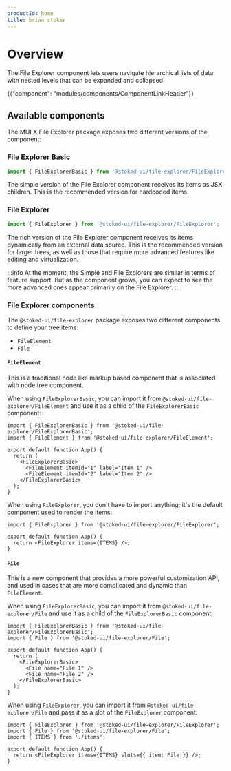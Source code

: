 ```yaml
---
productId: home
title: brian stoker
---
```


# Overview

<p class="description">The File Explorer component lets users navigate hierarchical lists of data with nested levels that can be expanded and collapsed.</p>

{{"component": "modules/components/ComponentLinkHeader"}}

## Available components

The MUI X File Explorer package exposes two different versions of the component:

### File Explorer Basic

```jsx
import { FileExplorerBasic } from '@stoked-ui/file-explorer/FileExplorerBasic';
```

The simple version of the File Explorer component receives its items as JSX children.
This is the recommended version for hardcoded items.


### File Explorer

```jsx
import { FileExplorer } from '@stoked-ui/file-explorer/FileExplorer';
```

The rich version of the File Explorer component receives its items dynamically from an external data source.
This is the recommended version for larger trees, as well as those that require more advanced features like editing and virtualization.


:::info
At the moment, the Simple and File Explorers are similar in terms of feature support. But as the component grows, you can expect to see the more advanced ones appear primarily on the File Explorer.
:::

### File Explorer components

The `@stoked-ui/file-explorer` package exposes two different components to define your tree items:

- `FileElement`
- `File`

#### `FileElement`

This is a traditional node like markup based component that is associated with node tree component.

When using `FileExplorerBasic`,
you can import it from `@stoked-ui/file-explorer/FileElement` and use it as a child of the `FileExplorerBasic` component:

```tsx
import { FileExplorerBasic } from '@stoked-ui/file-explorer/FileExplorerBasic';
import { FileElement } from '@stoked-ui/file-explorer/FileElement';

export default function App() {
  return (
    <FileExplorerBasic>
      <FileElement itemId="1" label="Item 1" />
      <FileElement itemId="2" label="Item 2" />
    </FileExplorerBasic>
  );
}
```

When using `FileExplorer`,
you don't have to import anything; it's the default component used to render the items:

```tsx
import { FileExplorer } from '@stoked-ui/file-explorer/FileExplorer';

export default function App() {
  return <FileExplorer items={ITEMS} />;
}
```

#### `File`

This is a new component that provides a more powerful customization API, and used in cases that are more complicated and dynamic than `FileElement`.

When using `FileExplorerBasic`,
you can import it from `@stoked-ui/file-explorer/File` and use it as a child of the `FileExplorerBasic` component:

```tsx
import { FileExplorerBasic } from '@stoked-ui/file-explorer/FileExplorerBasic';
import { File } from '@stoked-ui/file-explorer/File';

export default function App() {
  return (
    <FileExplorerBasic>
      <File name="File 1" />
      <File name="File 2" />
    </FileExplorerBasic>
  );
}
```

When using `FileExplorer`,
you can import it from `@stoked-ui/file-explorer/File` and pass it as a slot of the `FileExplorer` component:

```tsx
import { FileExplorer } from '@stoked-ui/file-explorer/FileExplorer';
import { File } from '@stoked-ui/file-explorer/File';
import { ITEMS } from './items';

export default function App() {
  return <FileExplorer items={ITEMS} slots={{ item: File }} />;
}
```
